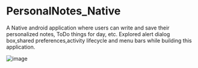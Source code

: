 # PersonalNotes_Native
A Native android application where users can write and save their personalized notes, ToDo things for day, etc. Explored alert dialog box,shared preferences,activity lifecycle and menu bars while building this application.

![image](https://user-images.githubusercontent.com/76823502/134850809-bc8bfa7c-060f-4ca8-a0f9-f140fe89d5df.png)

